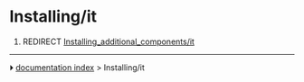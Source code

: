 # Installing/it
1.  REDIRECT [Installing_additional_components/it](Installing_additional_components/it.md)



---
⏵ [documentation index](../README.md) > Installing/it
